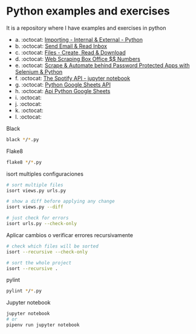 # Python examples and exercises

It is a repository where I have examples and exercises in python

-   a. :octocat: [Importing - Internal & External - Python](https://github.com/macknilan/python-examples-and-exercises/tree/main/n_day_python/importing_internal__external-python)
-   b. :octocat: [Send Email & Read Inbox](https://github.com/macknilan/python-examples-and-exercises/tree/main/n_day_python/send_email__read_inbox)
-   c. :octocat: [Files - Create, Read & Download](https://github.com/macknilan/python-examples-and-exercises/tree/main/n_day_python/files__create_read__download)
-   d. :octocat: [Web Scraping Box Office $$ Numbers](https://github.com/macknilan/python-examples-and-exercises/tree/main/n_day_python/web_scraping_box_office_numbers)
-   e. :octocat: [Scrape & Automate behind Password Protected Apps with Selenium & Python](https://github.com/macknilan/python-examples-and-exercises/tree/main/n_day_python/scrape__automate_behind_password_protected_apps_with_selenium__python)
-   f. :octocat: [The Spotify API - jupyter notebook](https://github.com/macknilan/python-examples-and-exercises/tree/main/n_day_python/the_spotify_api)
-   g. :octocat: [Python Google Sheets API](https://github.com/macknilan/python-examples-and-exercises/tree/main/n_day_python/python_google_sheets_api)
-   h. :octocat: [Api Python Google Sheets](https://github.com/macknilan/python-examples-and-exercises/tree/main/n_day_python/api_python_google_sheets)
-   i. :octocat: []()
-   j. :octocat: []()
-   k. :octocat: []()
-   l. :octocat: []()

Black

```bash
black */*.py
```

Flake8

```bash
flake8 */*.py
```

isort multiples configuraciones

```bash
# sort multiple files
isort views.py urls.py

# show a diff before applying any change
isort views.py --diff

# just check for errors
isort urls.py --check-only
```

Aplicar cambios o verificar errores recursivamente

```bash
# check which files will be sorted
isort --recursive --check-only

# sort the whole project
isort --recursive .
```

pylint

```bash
pylint */*.py
```

Jupyter notebook

```bash
jupyter notebook
# or
pipenv run jupyter notebook
```
